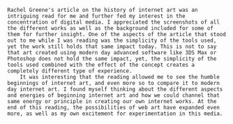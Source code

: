 	Rachel Greene's article on the history of internet art was an intriguing read for me and further fed my interest in the concentration of digital media. I appreciated the screenshots of all the different works as well as the background included for some of them for further insight. One of the aspects of the article that stood out to me while I was reading was the simplicity of the tools used, yet the work still holds that same impact today. This is not to say that art created using modern day advanced software like 3DS Max or Photoshop does not hold the same impact, yet, the simplicity of the tools used combined with the effect of the concept creates a completely different type of experience. 
		It was interesting that the reading allowed me to see the humble beginnings of internet art, and even more so to compare it to modern day internet art. I found myself thinking about the different aspects and energies of beginning internet art and how we could channel that same energy or principle in creating our own internet works. At the end of this reading, the possibilities of web art have expanded even more, as well as my own excitement for experimentation in this media. 
